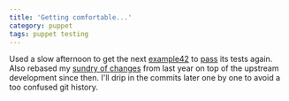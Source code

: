 ```yaml
---
title: 'Getting comfortable...'
category: puppet
tags: puppet testing
---
```


Used a slow afternoon to get the next [example42](https://github.com/example42)
to [pass](https://github.com/example42/puppet-apt/pull/44) its tests again.
Also rebased my [sundry of
changes](https://github.com/DavidS/puppet-apt/commits/to-push) from last year
on top of the upstream development since then. I'll drip in the commits later
one by one to avoid a too confused git history.
